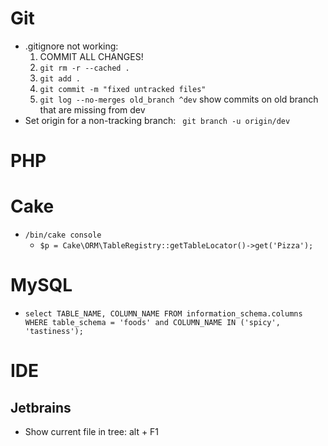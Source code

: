 # Git
* .gitignore not working:
    1. COMMIT ALL CHANGES!
    1. `git rm -r --cached .`
    1. `git add .`
    1. `git commit -m "fixed untracked files"`
    1. `git log --no-merges old_branch ^dev` show commits on old branch that are missing from dev
* Set origin for a non-tracking branch: ` git branch -u origin/dev`    
# PHP
# Cake
* `/bin/cake console`
    * `$p = Cake\ORM\TableRegistry::getTableLocator()->get('Pizza');`
# MySQL
* `select TABLE_NAME, COLUMN_NAME FROM information_schema.columns WHERE table_schema = 'foods' and COLUMN_NAME IN ('spicy', 'tastiness');`
# IDE
## Jetbrains
* Show current file in tree: alt + F1
